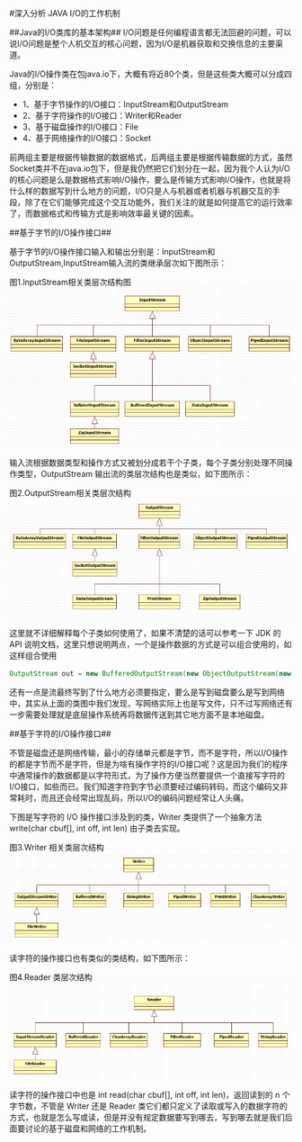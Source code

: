 #深入分析 JAVA I/O的工作机制

##Java的I/O类库的基本架构##
I/O问题是任何编程语言都无法回避的问题，可以说I/O问题是整个人机交互的核心问题，因为I/O是机器获取和交换信息的主要渠道。

Java的I/O操作类在包java.io下，大概有将近80个类，但是这些类大概可以分成四组，分别是：

*    1、基于字节操作的I/O接口：InputStream和OutputStream
*    2、基于字符操作的I/O接口：Writer和Reader
*    3、基于磁盘操作的I/O接口：File
*    4、基于网络操作的I/O接口：Socket

前两组主要是根据传输数据的数据格式，后两组主要是根据传输数据的方式，虽然Socket类并不在java.io包下，但是我仍然把它们划分在一起，因为我个人认为I/O的核心问题是么是数据格式影响I/O操作，要么是传输方式影响I/O操作，也就是将什么样的数据写到什么地方的问题，I/O只是人与机器或者机器与机器交互的手段，除了在它们能够完成这个交互功能外，我们关注的就是如何提高它的运行效率了，而数据格式和传输方式是影响效率最关键的因素。

##基于字节的I/O操作接口##

基于字节的I/O操作接口输入和输出分别是：InputStream和OutputStream,InputStream输入流的类继承层次如下图所示：

图1.InputStream相关类层次结构图
![InputStream相关类层次结构图](https://raw.githubusercontent.com/hongyuanlei/JAVA_THINKING/master/images/InputStream%E7%9B%B8%E5%85%B3%E7%B1%BB%E5%B1%82%E6%AC%A1%E7%BB%93%E6%9E%84.jpg)

输入流根据数据类型和操作方式又被划分成若干个子类，每个子类分别处理不同操作类型，OutputStream 输出流的类层次结构也是类似，如下图所示：

图2.OutputStream相关类层次结构
![OutputStream 相关类层次结构](https://raw.githubusercontent.com/hongyuanlei/JAVA_THINKING/master/images/OutputStream%E7%9B%B8%E5%85%B3%E7%B1%BB%E5%B1%82%E6%AC%A1%E7%BB%93%E6%9E%84.jpg)

这里就不详细解释每个子类如何使用了，如果不清楚的话可以参考一下 JDK 的 API 说明文档，这里只想说明两点，一个是操作数据的方式是可以组合使用的，如这样组合使用

```Java
OutputStream out = new BufferedOutputStream(new ObjectOutputStream(new FileOutputStream(new File("path"))));
```

还有一点是流最终写到了什么地方必须要指定，要么是写到磁盘要么是写到网络中，其实从上面的类图中我们发现，写网络实际上也是写文件，只不过写网络还有一步需要处理就是底层操作系统再将数据传送到其它地方面不是本地磁盘。

##基于字符的I/O操作接口##

不管是磁盘还是网络传输，最小的存储单元都是字节，而不是字符，所以I/O操作的都是字节而不是字符，但是为啥有操作字符的I/O接口呢？这是因为我们的程序中通常操作的数据都是以字符形式，为了操作方便当然要提供一个直接写字符的I/O接口，如些而已。我们知道字符到字节必须要经过编码转码，而这个编码又非常耗时，而且还会经常出现乱码，所以I/O的编码问题经常让人头痛。

下图是写字符的 I/O 操作接口涉及到的类，Writer 类提供了一个抽象方法 write(char cbuf[], int off, int len) 由子类去实现。

图3.Writer 相关类层次结构
![Writer 相关类层次结构](https://raw.githubusercontent.com/hongyuanlei/JAVA_THINKING/master/images/Writer%E7%9B%B8%E5%85%B3%E7%B1%BB%E5%B1%82%E6%AC%A1%E7%BB%93%E6%9E%84.jpg)

读字符的操作接口也有类似的类结构，如下图所示：

图4.Reader 类层次结构
![Reader 类层次结构](https://raw.githubusercontent.com/hongyuanlei/JAVA_THINKING/master/images/Reader%E7%B1%BB%E5%B1%82%E6%AC%A1%E7%BB%93%E6%9E%84.jpg)

读字符的操作接口中也是 int read(char cbuf[], int off, int len)，返回读到的 n 个字节数，不管是 Writer 还是 Reader 类它们都只定义了读取或写入的数据字符的方式，也就是怎么写或读，但是并没有规定数据要写到哪去，写到哪去就是我们后面要讨论的基于磁盘和网络的工作机制。








